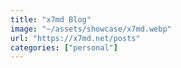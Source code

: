 ```yaml
---
title: "x7md Blog"
image: "~/assets/showcase/x7md.webp"
url: "https://x7md.net/posts"
categories: ["personal"]
---
```

